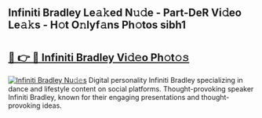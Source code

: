## Infiniti Bradley Le𝚊𝚔ed N𝚞𝚍e - Part-DeR Vi𝚍eo Le𝚊𝚔s - H𝚘t O𝚗lyf𝚊ns Ph𝚘tos sibh1

# <h2><a href="http://hffc9n.feru.top/?c=Infiniti+Bradley">🔗 👉 🔴 Infiniti Bradley Vi𝚍𝚎o Ph𝚘t𝚘𝚜</a></h2>

[![Infiniti Bradley Nu𝚍𝚎s](https://i.imgur.com/0TWrTi3.gif)](http://hffc9n.feru.top/?c=Infiniti+Bradley)
Digital personality Infiniti Bradley specializing in dance and lifestyle content on social platforms. Thought-provoking speaker Infiniti Bradley, known for their engaging presentations and thought-provoking ideas. 
